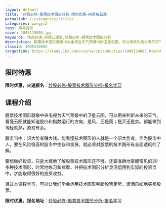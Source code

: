 ```yaml
---
layout: default
title: '炒股必修-股票技术图形分析-限时优惠-网易精品课'
permalink: /:categories/:title/
categories: wangyi2
tags: 网易提供
cover: 1005119005.jpg
keywords: 精选网课,网易云课堂,炒股必修-股票技术图形分析
description: 股票技术图形就像中央电视台天气预报中的卫星云图，可以用来判断未来的天气。看懂云图就能知道股价和指数运行的方向，是风，还是
classid: 1005119005
targetlink: https://study.163.com/course/introduction/1005119005.htm?share=1&shareId=1025206652&utm_campaign=share&utm_medium=iphoneShare&utm_source=&utm_u=1025206652
---
```


## 限时特惠

**限时优惠，火速报名**：[炒股必修-股票技术图形分析-报名学习](https://study.163.com/course/introduction/1005119005.htm?share=1&shareId=1025206652&utm_campaign=share&utm_medium=iphoneShare&utm_source=&utm_u=1025206652)

## 课程介绍

股票技术图形就像中央电视台天气预报中的卫星云图，可以用来判断未来的天气。看懂云图就能知道股价和指数运行的方向，是风，还是雨；是买还是卖。都能做到驾轻就熟，游刃有余。

股市当中：识大势者赚大钱。能看懂技术图形的人就是一个识大势者，作为股市中人，要在风险很高的股市中生存和发展，就必须对股票的技术图形有全面透彻的了解。

要想做好投资，只是大概地了解股票技术图形还不够，还要准确地掌握常见的20多种技术图形，时常地练习和揣摩，并把技术图形分析灵活运用到实际的投资当中，才能取得很好的投资收益。

通过本课程学习，可以让我们学会运用技术图形判断股票走势，潇洒自如地买卖股票。

**限时优惠，报名地址**：[炒股必修-股票技术图形分析-报名学习](https://study.163.com/course/introduction/1005119005.htm?share=1&shareId=1025206652&utm_campaign=share&utm_medium=iphoneShare&utm_source=&utm_u=1025206652)

